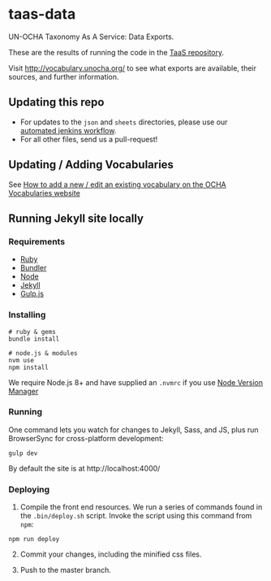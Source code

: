# taas-data

UN-OCHA Taxonomy As A Service: Data Exports.

These are the results of running the code in the [TaaS repository](https://github.com/UN-OCHA/taas).

Visit http://vocabulary.unocha.org/ to see what exports are available, their sources, and further information.

## Updating this repo

- For updates to the `json` and `sheets` directories, please use our [automated jenkins workflow](docs/workflow.md).
- For all other files, send us a pull-request!

## Updating / Adding Vocabularies

See [How to add a new / edit an existing vocabulary on the OCHA Vocabularies website](how-to.md)

## Running Jekyll site locally

### Requirements

* [Ruby](https://www.ruby-lang.org/en/)
* [Bundler](https://bundler.io/)
* [Node](https://nodejs.org/)
* [Jekyll](https://jekyllrb.com)
* [Gulp.js](https://gulpjs.com/)

### Installing

```
# ruby & gems
bundle install

# node.js & modules
nvm use
npm install
```

We require Node.js 8+ and have supplied an `.nvmrc` if you use [Node Version Manager](https://github.com/creationix/nvm)


### Running

One command lets you watch for changes to Jekyll, Sass, and JS, plus run BrowserSync for cross-platform development:

```
gulp dev
```

By default the site is at http://localhost:4000/

### Deploying

1. Compile the front end resources. We run a series of commands found in the `.bin/deploy.sh` script. Invoke the script using this command from `npm`:

```
npm run deploy
```

2. Commit your changes, including the minified css files.

3. Push to the master branch.
